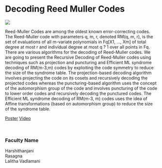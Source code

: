 # Decoding Reed Muller Codes

![](https://i.imgur.com/LgOOshF.png)

Reed-Muller Codes are among the oldest known error-correcting codes. The Reed-Muller code with parameters q, m, r, denoted RM(q, m, r), is the set of evaluations of all m-variate polynomials in Fq[X1, ..., Xm] of total degree at most r and individual degree at most q ? 1 over all points in Fq. There are various algorithms for the decoding of Reed-Muller codes. We are going to present the Recursive Decoding of Reed-Muller codes using techniques such as projection and puncturing and Efficient ML syndrome decoding of RM(m-3,m) codes by exploiting the code symmetry to reduce the size of the syndrome table. The projection-based decoding algorithm involves projecting the code on its cosets and recursively decoding the projected codes whereas the puncturing-based algorithm uses the concept of the automorphism group of the code and involves puncturing of the code to lower order codes and recursively decoding the punctured codes. The Efficient ML syndrome decoding of RM(m-3, m) codes uses the idea of Affine transformations (based on automorphism group) to reduce the size of the syndrome table.

[Poster](03.%20Decoding%20Reed%20Muller%20Codes.pdf)
[Video](https://youtu.be/ua0d0zgtMJ4)

<br>


### Faculty Name

Harshithanjani<br>
Rasagna<br>
Lalitha Vadlamani
